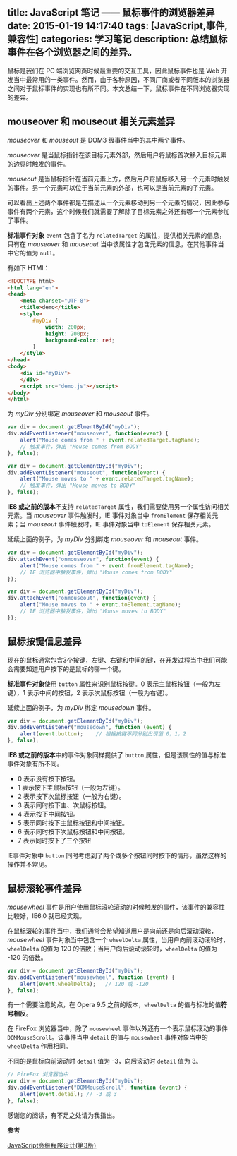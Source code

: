 title: JavaScript 笔记 —— 鼠标事件的浏览器差异
date: 2015-01-19 14:17:40
tags: [JavaScript,事件,兼容性]
categories: 学习笔记
description: 总结鼠标事件在各个浏览器之间的差异。
---

鼠标是我们在 PC 端浏览网页时候最重要的交互工具，因此鼠标事件也是 Web 开发当中最常用的一类事件。然而，由于各种原因，不同厂商或者不同版本的浏览器之间对于鼠标事件的实现也有所不同。本文总结一下，鼠标事件在不同浏览器实现的差异。

<!-- more -->

## mouseover 和 mouseout 相关元素差异

*mouseover* 和 *mouseout* 是 DOM3 级事件当中的其中两个事件。

*mouseover* 是当鼠标指针在该目标元素外部，然后用户将鼠标首次移入目标元素的边界时触发的事件。

*mouseout* 是当鼠标指针在当前元素上方，然后用户将鼠标移入另一个元素时触发的事件。另一个元素可以位于当前元素的外部，也可以是当前元素的子元素。

可以看出上述两个事件都是在描述从一个元素移动到另一个元素的情况，因此参与事件有两个元素，这个时候我们就需要了解除了目标元素之外还有哪一个元素参加了事件。

**标准事件对象** `event` 包含了名为 `relatedTarget` 的属性，提供相关元素的信息，只有在 *mouseover* 和 *mouseout* 当中该属性才包含元素的信息，在其他事件当中它的值为 `null`。

有如下 HTMl：

```html
<!DOCTYPE html>
<html lang="en">
<head>
    <meta charset="UTF-8">
    <title>demo</title>
    <style>
        #myDiv {
        	width: 200px;
        	height: 200px;
        	background-color: red;
        }
    </style>
</head>
<body>
	<div id="myDiv">
	</div>
	<script src="demo.js"></script>
</body>
</html>
```

为 *myDiv* 分别绑定 *mouseover* 和 *mouseout* 事件。

```javascript
var div = document.getElmentById("myDiv");
div.addEventListener("mouseover", function(event) {
	alert("Mouse comes from " + event.relatedTarget.tagName);
    // 触发事件，弹出 "Mouse comes from BODY"
}, false);
```

```javascript
var div = document.getElementById("myDiv");
div.addEventListener("mouseout", function(event) {
	alert("Mouse moves to " + event.relatedTarget.tagName);
    // 触发事件，弹出 "Mouse moves to BODY"
}, false);
```

**IE8 或之前的版本**不支持 `relatedTarget` 属性，我们需要使用另一个属性访问相关元素。当 *mouseover* 事件触发时，IE 事件对象当中 `fromElement` 保存相关元素；当 *mouseout* 事件触发时，IE 事件对象当中 `toElement` 保存相关元素。

延续上面的例子，为 *myDiv* 分别绑定 *mouseover* 和 *mouseout* 事件。

```javascript
var div = document.getElementById("myDiv");
div.attachEvent("onmouseover", function(event) {
	alert("Mouse comes from " + event.fromElement.tagName);
    // IE 浏览器中触发事件，弹出 "Mouse comes from BODY"
});
```

```javascript
var div = document.getElementById("myDiv");
div.attachEvent("onmouseout", function(event) {
	alert("Mouse moves to " + event.toElement.tagName);
    // IE 浏览器中触发事件，弹出 "Mouse moves to BODY"
});
```

## 鼠标按键信息差异

现在的鼠标通常包含3个按键，左键、右键和中间的键，在开发过程当中我们可能会需要知道用户按下的是鼠标的哪一个键。

**标准事件对象**使用 `button` 属性来识别鼠标按键。0 表示主鼠标按钮（一般为左键），1 表示中间的按钮，2 表示次鼠标按钮（一般为右键）。

延续上面的例子，为 *myDiv* 绑定 *mousedown* 事件。

```javascript
var div = document.getElementById("myDiv");
div.addEventListener("mousedown", function (event) {
	alert(event.button);    // 根据按键不同分别出现值 0，1，2
}, false);
```

**IE8 或之前的版本**中的事件对象同样提供了 `button` 属性，但是该属性的值与标准事件对象有所不同。

- 0 表示没有按下按钮。
- 1 表示按下主鼠标按钮（一般为左键）。
- 2 表示按下次鼠标按钮（一般为右键）。
- 3 表示同时按下主、次鼠标按钮。
- 4 表示按下中间按钮。
- 5 表示同时按下主鼠标按钮和中间按钮。
- 6 表示同时按下次鼠标按钮和中间按钮。
- 7 表示同时按下了三个按钮

IE事件对象中 `button` 同时考虑到了两个或多个按钮同时按下的情形，虽然这样的操作并不常见。

## 鼠标滚轮事件差异

*mousewheel* 事件是用户使用鼠标滚轮滚动的时候触发的事件，该事件的兼容性比较好，IE6.0 就已经实现。

在鼠标滚轮的事件当中，我们通常会希望知道用户是向前还是向后滚动滚轮，*mousewheel* 事件对象当中包含一个 `wheelDelta` 属性，当用户向前滚动滚轮时，`wheelDelta` 的值为 120 的倍数；当用户向后滚动滚轮时，`wheelDelta` 的值为 -120 的倍数。

```javascript
var div = document.getElementById("myDiv");
div.addEventListener("mousewheel", function (event) {
	alert(event.wheelDelta);   // 120 或 -120
}, false);
```

有一个需要注意的点，在 Opera 9.5 之前的版本，`wheelDelta` 的值与标准的值**符号相反**。

在 FireFox 浏览器当中，除了 `mousewheel` 事件以外还有一个表示鼠标滚动的事件 `DOMMouseScroll`。该事件当中 `detail` 的值与 `mousewheel` 事件对象当中的 `wheelDelta` 作用相同。

不同的是鼠标向前滚动时 `detail` 值为 -3，向后滚动时 `detail` 值为 3。

```javascript
// FireFox 浏览器当中
var div = document.getElementById("myDiv");
div.addEventListener("DOMMouseScroll", function (event) {
	alert(event.detail); // -3 或 3
}, false);
```

感谢您的阅读，有不足之处请为我指出。

**参考**

[JavaScript高级程序设计(第3版)](http://book.douban.com/subject/10546125/)

